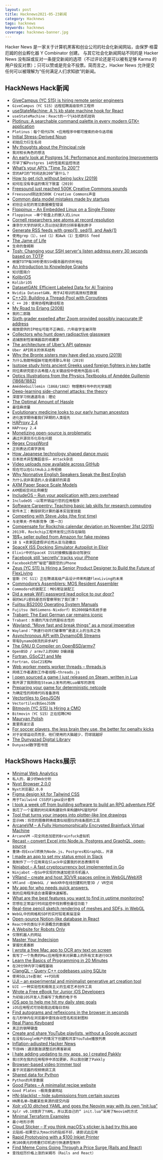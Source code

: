 ```yaml
---
layout: post
title: Hacknews2021-05-23新闻
category: Hacknews
tags: hacknews
keywords: hacknews
coverage: hacknews-banner.jpg
---
```


Hacker News 是一家关于计算机黑客和创业公司的社会化新闻网站，由保罗·格雷厄姆的创业孵化器 Y Combinator 创建。
与其它社会化新闻网站不同的是 Hacker News 没有踩或反对一条提交新闻的选项（不过评论还是可以被有足够 Karma 的用户投反对票）；只可以赞或是完全不投票。简而言之，Hacker News 允许提交任何可以被理解为“任何满足人们求知欲”的新闻。

## HackNews Hack新闻


- [GiveCampus (YC S15) is hiring remote senior engineers](https://jobs.lever.co/givecampus/44af3199-546a-404a-95fd-a097ef37e915)
- `GiveCampus（YC S15）远程招聘高级软件工程师`
- [useStateMachine: A ½ kb state machine hook for React](https://github.com/cassiozen/useStateMachine)
- `useStateMachine：React的一个½kb状态机挂钩`
- [Plotinus: A searchable command palette in every modern GTK+ application](https://github.com/p-e-w/plotinus)
- `Plotinus：每个现代GTK +应用程序中都可搜索的命令选项板`
- [Initial Stress-Derived Noun](https://en.wikipedia.org/wiki/Initial-stress-derived_noun)
- `初始应力衍生名词`
- [My thoughts about the Principal role](https://www.galiglobal.com/blog/2021/20210313-The-principal-role.html)
- `我对校长角色的想法`
- [An early look at Postgres 14: Performance and monitoring Improvements](https://pganalyze.com/blog/postgres-14-performance-monitoring)
- `尽早了解Postgres 14的性能和监控改进`
- [What’s your API’s “Time To 200”?](https://shkspr.mobi/blog/2021/05/whats-your-apis-time-to-200/)
- `您的API的“时间达到200”是什么？`
- [How to get rich without being lucky (2019)](https://nav.al/rich)
- `如何在没有幸运的情况下致富（2019）`
- [Freesound just reached 500K Creative Commons sounds](https://blog.freesound.org/?p=1340)
- `Freesound刚达到500K Creative Commons声音`
- [Common data model mistakes made by startups](https://www.metabase.com/learn/data-diet/analytics/data-model-mistakes.html)
- `初创企业犯的常见数据模型错误`
- [Floppinux – An Embedded Linux on a Single Floppy](https://bits.p1x.in/floppinux-an-embedded-linux-on-a-single-floppy/)
- `Floppinux –单个软盘上的嵌入式Linux`
- [Cornell researchers see atoms at record resolution](https://news.cornell.edu/stories/2021/05/cornell-researchers-see-atoms-record-resolution)
- `康奈尔大学的研究人员以创纪录的分辨率看到原子`
- [Generate RSS feeds with grep(1), sed(1), and Awk(1)](https://www.romanzolotarev.com/rssg.html)
- `使用grep（1），sed（1）和Awk（1）生成RSS feed`
- [The Jame of Life](https://buttondown.email/hillelwayne/archive/the-jame-of-life/)
- `生命的詹姆斯`
- [Tosh: Changing your SSH server's listen address every 30 seconds based on TOTP](https://github.com/mikroskeem/tosh)
- `根据TOTP每30秒更改SSH服务器的侦听地址`
- [An Introduction to Knowledge Graphs](http://ai.stanford.edu/blog/introduction-to-knowledge-graphs/)
- `知识图简介`
- [KolibriOS](http://www.kolibrios.org/en/)
- `KolibriOS`
- [DatasetGAN: Efficient Labeled Data for AI Training](https://nv-tlabs.github.io/datasetGAN/)
- `Nvidia DatasetGAN，用于AI培训的高效标签数据`
- [C++20: Building a Thread-Pool with Coroutines](https://blog.eiler.eu/posts/20210512/)
- `C ++ 20：使用协程构建线程池`
- [My Road to Erlang (2008)](https://prog21.dadgum.com/22.html)
- `我的二郎路`
- [Sixth grader expelled after Zoom provided possibly inaccurate IP address](https://www.ajc.com/news/gwinnett-student-challenges-suspension-over-zoom-bombing-allegations/UMQAYE3COVAB3DE4M2Q6QPHVCI/)
- `缩放提供的IP地址可能不正确后，六年级学生被开除`
- [Collectors who hunt down radioactive glassware](https://www.atlasobscura.com/articles/uranium-glass-radioactive-plates-cups.html)
- `追捕放射性玻璃器皿的收藏家`
- [The architecture of Uber’s API gateway](https://eng.uber.com/architecture-api-gateway/)
- `Uber API网关的体系结构`
- [Why the Bronte sisters may have died so young (2019)](https://www.yorkshirepost.co.uk/lifestyle/why-bronte-sisters-died-so-young-1757920)
- `为什么勃朗特姐妹可能死得那么年轻（2019）`
- [Isotope study hints ancient Greeks used foreign fighters in key battle](https://www.newscientist.com/article/2277380-isotope-study-hints-ancient-greeks-used-foreign-fighters-in-key-battle/?utm_campaign=RSS%7CNSNS&utm_source=NSNS&utm_medium=RSS&utm_content=news)
- `同位素研究提示古希腊人在关键战役中使用外国战斗机`
- [Optics Illustrations from the Physics Textbooks of Amédée Guillemin (1868/1882)](https://publicdomainreview.org/collection/optics-illustrations-from-the-physics-textbooks-of-amedee-guillemin-1868-1882)
- `AmédéeGuillemin（1868/1882）物理教科书中的光学插图`
- [Deep-learning side-channel attacks: the theory](https://elie.net/blog/security/hacker-guide-to-deep-learning-side-channel-attacks-the-theory/)
- `深度学习侧通道攻击：理论`
- [The Optimal Amount of Hassle](https://www.collaborativefund.com/blog/the-optimal-amount-of-hassle/)
- `最佳麻烦量`
- [Evolutionary medicine looks to our early human ancestors](https://phys.org/news/2021-05-evolutionary-medicine-early-human-ancestors.html)
- `进化医学期待着我们早期的人类祖先`
- [HAProxy 2.4](https://www.haproxy.com/blog/announcing-haproxy-2-4/)
- `HAProxy 2.4`
- [Monetizing open-source is problematic](https://marak.com/blog/2021-04-25-monetizing-open-source-is-problematic)
- `通过开源货币化存在问题`
- [Regex Cross­Word](https://regexcrossword.com/)
- `正则表达式填字游戏`
- [How Japanese technology shaped dance music](https://www.attackmagazine.com/features/long-read/how-japanese-technology-shaped-dance-music/)
- `日本技术异型舞蹈音乐– Attack杂志`
- [Video uploads now available across GitHub](https://github.blog/2021-05-13-video-uploads-available-github/)
- `现在可以在GitHub上上传视频`
- [Why Nonnative English Speakers Speak the Best English](https://www.npr.org/sections/goatsandsoda/2021/04/25/989765565/tower-of-babble-non-native-speakers-navigate-the-world-of-good-and-bad-english)
- `为什么说非英语的人会说最好的英语`
- [AXM Paper Space Scale Models](https://axmpaperspacescalemodels.com/)
- `AXM图纸空间比例模型`
- [IncludeOS – Run your application with zero overhead](https://www.includeos.org/)
- `IncludeOS –以零开销运行您的应用程序`
- [Software Carpentry: Teaching basic lab skills for research computing](https://software-carpentry.org/)
- `软件木工：教授研究计算的基本实验室技能`
- [Competing with Steve Jobs (the first time)](https://hardcoresoftware.learningbyshipping.com/p/008-competing-with-steve-jobs-the)
- `与史蒂夫·乔布斯竞争（第一次）`
- [Compensate for Rockchip calendar deviation on November 31st (2015)](https://git.kernel.org/pub/scm/linux/kernel/git/torvalds/linux.git/commit/?id=f076ef44a44d02ed91543f820c14c2c7dff53716)
- `2013年，Rockchip工程师发现公历存在缺陷`
- [1B$+ seller pulled from Amazon for fake reviews](https://www.amazon.com/stores/Aukey/Aukey/page/B4F70606-6B67-46A0-BD18-938B37E59982)
- `1B $ +卖家因虚假评论而从亚马逊撤出`
- [SpaceX ISS Docking Simulator Autopilot in Elixir](https://github.com/obivan/autopilot)
- `Elixir中的SpaceX ISS对接模拟器自动驾驶仪`
- [Facebook still ‘secretly’ tracks your iPhone](https://www.forbes.com/sites/zakdoffman/2021/05/22/apple-user-warning-how-to-stop-facebook-secretly-tracking-your-iphone-ipad/)
- `Facebook仍然“秘密”跟踪您的iPhone`
- [Zeus (YC S11) Is Hiring a Senior Product Designer to Build the Future of FlexLiving](item?id=27252965)
- `宙斯（YC S11）正在聘请高级产品设计师来构建FlexLiving的未来`
- [Commodore’s Assemblers: MOS Resident Assembler](https://www.pagetable.com/?p=1522)
- `Commodore的装配工：MOS常驻装配工`
- [Did a weak WiFi password lead police to our door?](https://www.bbc.co.uk/news/technology-57156799)
- `弱的WiFi密码是否将警察带到了我们家？`
- [Fujitsu BS2000 Operating System Manuals](https://bs2manuals.ts.fujitsu.com/index_en)
- `Fujitsu（NéSiemens-Nixdorf）BS2000操作系统手册`
- [Trabant: The East German car remains iconic](https://www.dw.com/en/trabant-the-east-german-car-remains-iconic/a-41251024)
- `Trabant：东德的汽车仍然是标志性的`
- [Wayland: “Move fast and break things” as a moral imperative](https://rentry.co/pa2a3)
- `Wayland：“快速行动并打破事物”是道义上的当务之急`
- [Asynchronous API with DynamoDB Streams](https://medium.com/nerd-for-tech/asynchronous-api-with-dynamodb-streams-4117776f2fa4)
- `带有DynamoDB流的异步API`
- [The GNU D Compiler on OpenBSD/armv7](https://briancallahan.net/blog/20210522.html)
- `OpenBSD / armv7上的GNU D编译器`
- [Fortran, GSoC21 and Me](https://rgoswami.me/posts/fortran-gsoc-me/)
- `Fortran，GSoC21和Me`
- [Web worker meets worker threads – threads.js](https://threads.js.org/)
- `网络工作者遇到工作者线程–threads.js`
- [I open sourced a game I just released on Steam, written in Lua](https://github.com/a327ex/SNKRX)
- `我开源了我刚刚在Steam上发布的用Lua编写的游戏`
- [Preparing your game for deterministic netcode](https://yal.cc/preparing-your-game-for-deterministic-netcode/)
- `为确定性的网络代码准备游戏`
- [Vectortiles to GeoJSON](https://github.com/LilithWittmann/VectorTileExporter)
- `Vectortiles到GeoJSON`
- [Bitmovin (YC S15) Is Hiring a CMO](https://bitmovin.com/careers/5062830002/?gh_jid=5062830002)
- `Bitmovin（YC S15）正在招聘CMO`
- [Mauryan Polish](https://en.wikipedia.org/wiki/Mauryan_polish)
- `莫里扬波兰语`
- [For soccer players, the less brain they use, the better for penalty kicks](https://www.cbc.ca/radio/quirks/may-15-california-condor-genetics-a-strange-star-goes-supernova-don-t-think-just-kick-and-more-1.6025290/for-soccer-players-the-less-brain-they-use-the-better-for-penalty-kicks-1.6025297)
- `对于足球运动员而言，他们使用的大脑越少，罚球就越好`
- [The Dunyazad Digital Library](http://www.dunyazad-library.net/)
- `Dunyazad数字图书馆`


## HackShows Hacks展示

- [ Minimal Web Analytics](https://github.com/christian-fei/minimal-analytics)
- `私人的，最少的Web分析`
- [ Nyxt Browser 2.0.0](https://nyxt.atlas.engineer/article/release-2.0.0.org)
- `Nyxt浏览器2.0.0`
- [ Figma design kit for Tailwind CSS](https://tailwind-figma.com/)
- `用于Tailwind CSS的Figma设计套件`
- [ I took a week off from building software to build an RPG adventure PDF](https://wealdham.timvdalen.nl/?src=hn)
- `我花了一个星期的时间来构建软件来构建RPG冒险PDF`
- [ Tool that turns your images into plotter-like line drawings](https://javier.xyz/pintr/)
- `显示HN：将您的图像转换成类似绘图仪的线条图的工具`
- [ ArcaneVM – A Fully Homomorphically Encrypted Brainfuck Virtual Machine](https://github.com/f-prime/arcanevm)
- `ArcaneVM –完全同态加密的Brainfuck虚拟机`
- [ Recast – convert Excel into Node.js, Postgres and GraphQL, open-source](https://recast.amplication.com)
- `重铸–将Excel转换为Node.js，Postgres和GraphQL，开源`
- [ I made an app to set my status emoji in Slack](https://slacklunchstatus.com)
- `我制作了一个应用来在Slack中设置我的状态表情符号`
- [ Ninjabot – A fast cryptocurrency bot implemented in Go](https://github.com/rodrigo-brito/ninjabot)
- `Ninjabot –在Go中实现的快速加密货币机器人`
- [ VRland – create and host 3D/VR spaces online in WebGL/WebXR](https://vrland.io/)
- `VRland –在WebGL / WebXR中在线创建和托管3D / VR空间`
- [ My app for who needs quick answers.](https://apps.apple.com/us/app/ask-widget/id1540513070)
- `我的应用程序适合谁需要快速解答。`
- [ What are the best features you want to find in uptime monitoring?](https://odown.io)
- `您想在正常运行时间监控中找到哪些最佳功能？`
- [ Real-time pencil sketch rendering of meshes and SDFs, in WebGL](https://pencil-sketching.vercel.app/)
- `WebGL中的网格和SDF的实时铅笔素描渲染`
- [ Open-source Notion-like database in React](https://github.com/archit-p/editable-react-table)
- `React中的类似于开源概念的数据库`
- [ A Website for Robots Only](https://robotonlywebsite.com/)
- `仅限机器人的网站`
- [ Master Your Indecision](https://qdngame.com/)
- `掌握优柔寡断`
- [ I wrote a free Mac app to OCR any text on screen](https://github.com/schappim/macOCR)
- `我写了一个免费的Mac应用程序来对屏幕上的所有文本进行OCR`
- [ Learn the Basics of Programming in 20 Minutes](https://easylang.online/apps/tutorial_learn_programming.html)
- `在20分钟内学习编程基础`
- [ ClangQL – Query C++ codebases using SQLite](https://github.com/frabert/ClangQL)
- `使用SQLite查询C ++代码库`
- [ UJI – an experimental and minimalist generative art creation tool](https://doersino.github.io/uji/)
- `UJI –一种实验性和极简主义的生成艺术创作工具`
- [ Wrote a Free eBook for Junior iOS Developers](item?id=27248724)
- `为初级iOS开发人员编写了免费的电子书`
- [ iOS app to help me hit my daily step goals](item?id=27248703)
- `iOS应用程式可协助我达成每日目标`
- [ Find autograms and reflexicons in the browser in seconds](https://adrianton3.github.io/autograms/)
- `在几秒钟内在浏览器中查找自动签名和反射图标`
- [ Real Piano Keyboard](https://play.google.com/store/apps/details?id=ro.florinm.simplepianokeyboard)
- `真正的钢琴键盘`
- [ Create and share YouTube playlists, without a Google account](https://www.youlist.tv)
- `在没有Google帐户的情况下创建和共享YouTube播放列表`
- [ Inflation-adjusted Hacker News](https://instruments.digital/inflation-adjusted-hn/)
- `节目HN：通货膨胀调整后的黑客新闻`
- [ I hate adding updating to my apps, so I created Pakkly](https://pakkly.com)
- `我讨厌在我的应用程序中添加更新，所以我创建了Pakkly`
- [ Browser-based video trimmer tool](https://mastershot.app/tools/video-trimmer)
- `基于浏览器的视频微调工具`
- [ Shared data for Python](https://github.com/pyrustic/shared)
- `Python的共享数据`
- [ Good Plates – A minimalist recipe website](https://findgoodplates.com/)
- `Good Plates –极简食谱网站`
- [ HN-blacklist – hide submissions from certain sources](https://github.com/booleandilemma/hn-blacklist)
- `HN黑名单–隐藏某些来源的提交内容`
- [ Xplr v0.10 ditched YAML and goes the Neovim way with its own “init.lua”](https://github.com/sayanarijit/xplr/discussions/183)
- `Xplr v0.10放弃了YAML，并以其自己的“ init.lua”采用了Neovim的方式`
- [ Minimal Terraform Examples](https://github.com/ContainerSolutions/terraform-examples)
- `最小地形示例`
- [ Cloud Sticker – If you think macOS's sticker is bad try this app](https://apps.apple.com/us/app/cloud-sticker/id1482080766?ref=producthunt)
- `云贴纸–如果您认为macOS的贴纸不好，请尝试此应用`
- [ Rapid Prototyping with a $100 Inkjet Printer](https://ygoliya.medium.com/rapid-prototyping-with-a-100-inkjet-printer-e9bf9ef1e0d3)
- `用100美元的喷墨打印机进行快速原型制作`
- [ Find Meme Coins Going Through a Price Surge (Rails and React)](http://coinsabouttomoon.com/)
- `查找经历价格上涨的米姆币（Rails and React）`

